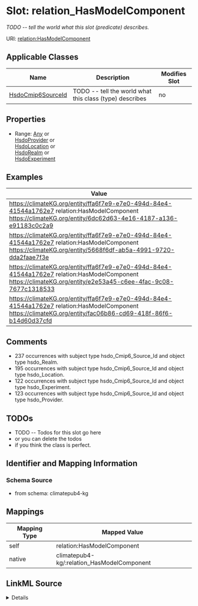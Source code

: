 

# Slot: relation_HasModelComponent


_TODO -- tell the world what this slot (predicate) describes._





URI: [relation:HasModelComponent](http://relation.org/HasModelComponent)



<!-- no inheritance hierarchy -->





## Applicable Classes

| Name | Description | Modifies Slot |
| --- | --- | --- |
| [HsdoCmip6SourceId](../classes/HsdoCmip6SourceId.md) | TODO -- tell the world what this class (type) describes |  no  |







## Properties

* Range: [Any](../classes/Any.md)&nbsp;or&nbsp;<br />[HsdoProvider](../classes/HsdoProvider.md)&nbsp;or&nbsp;<br />[HsdoLocation](../classes/HsdoLocation.md)&nbsp;or&nbsp;<br />[HsdoRealm](../classes/HsdoRealm.md)&nbsp;or&nbsp;<br />[HsdoExperiment](../classes/HsdoExperiment.md)






## Examples

| Value |
| --- |
| https://climateKG.org/entity/ffa6f7e9-e7e0-494d-84e4-41544a1762e7 relation:HasModelComponent https://climateKG.org/entity/6dc62d63-4e16-4187-a136-e91183c0c2a9 |
| https://climateKG.org/entity/ffa6f7e9-e7e0-494d-84e4-41544a1762e7 relation:HasModelComponent https://climateKG.org/entity/5668f6df-ab5a-4991-9720-dda2faae7f3e |
| https://climateKG.org/entity/ffa6f7e9-e7e0-494d-84e4-41544a1762e7 relation:HasModelComponent https://climateKG.org/entity/e2e53a45-c6ee-4fac-9c08-7677c1318533 |
| https://climateKG.org/entity/ffa6f7e9-e7e0-494d-84e4-41544a1762e7 relation:HasModelComponent https://climateKG.org/entity/fac06b86-cd69-418f-86f6-b14d60d37cfd |

## Comments

* 237 occurrences with subject type hsdo_Cmip6_Source_Id and object type hsdo_Realm.
* 195 occurrences with subject type hsdo_Cmip6_Source_Id and object type hsdo_Location.
* 122 occurrences with subject type hsdo_Cmip6_Source_Id and object type hsdo_Experiment.
* 123 occurrences with subject type hsdo_Cmip6_Source_Id and object type hsdo_Provider.

## TODOs

* TODO -- Todos for this slot go here
* or you can delete the todos
* if you think the class is perfect.

## Identifier and Mapping Information







### Schema Source


* from schema: climatepub4-kg




## Mappings

| Mapping Type | Mapped Value |
| ---  | ---  |
| self | relation:HasModelComponent |
| native | climatepub4-kg/:relation_HasModelComponent |




## LinkML Source

<details>
```yaml
name: relation_HasModelComponent
description: TODO -- tell the world what this slot (predicate) describes.
todos:
- TODO -- Todos for this slot go here
- or you can delete the todos
- if you think the class is perfect.
comments:
- 237 occurrences with subject type hsdo_Cmip6_Source_Id and object type hsdo_Realm.
- 195 occurrences with subject type hsdo_Cmip6_Source_Id and object type hsdo_Location.
- 122 occurrences with subject type hsdo_Cmip6_Source_Id and object type hsdo_Experiment.
- 123 occurrences with subject type hsdo_Cmip6_Source_Id and object type hsdo_Provider.
examples:
- value: https://climateKG.org/entity/ffa6f7e9-e7e0-494d-84e4-41544a1762e7 relation:HasModelComponent
    https://climateKG.org/entity/6dc62d63-4e16-4187-a136-e91183c0c2a9
- value: https://climateKG.org/entity/ffa6f7e9-e7e0-494d-84e4-41544a1762e7 relation:HasModelComponent
    https://climateKG.org/entity/5668f6df-ab5a-4991-9720-dda2faae7f3e
- value: https://climateKG.org/entity/ffa6f7e9-e7e0-494d-84e4-41544a1762e7 relation:HasModelComponent
    https://climateKG.org/entity/e2e53a45-c6ee-4fac-9c08-7677c1318533
- value: https://climateKG.org/entity/ffa6f7e9-e7e0-494d-84e4-41544a1762e7 relation:HasModelComponent
    https://climateKG.org/entity/fac06b86-cd69-418f-86f6-b14d60d37cfd
from_schema: climatepub4-kg
rank: 1000
slot_uri: relation:HasModelComponent
alias: relation_HasModelComponent
domain_of:
- hsdo_Cmip6_Source_Id
range: Any
any_of:
- range: hsdo_Provider
- range: hsdo_Location
- range: hsdo_Realm
- range: hsdo_Experiment

```
</details>